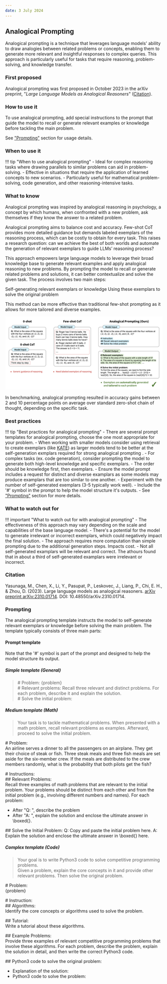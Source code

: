 ```yaml
---
date: 3 July 2024
---
```


## Analogical Prompting
Analogical prompting is a technique that leverages language models' ability to draw analogies between related problems or concepts, enabling them to generate more relevant and insightful responses to complex queries. This approach is particularly useful for tasks that require reasoning, problem-solving, and knowledge transfer.

### First proposed
Analogical prompting was first proposed in October 2023 in the arXiv preprint, "*Large Language Models as Analogical Reasoners*" ([Citation](#citation)).

### How to use it
To use analogical prompting, add special instructions to the prompt that guide the model to recall or generate relevant examples or knowledge before tackling the main problem.

See ["Prompting"](#prompting) section for usage details.

### When to use it
!!! tip "When to use analogical prompting"
    - Ideal for complex reasoning tasks where drawing parallels to similar problems can aid in problem-solving.
    - Effective in situations that require the application of learned concepts to new scenarios.
    - Particularly useful for mathematical problem-solving, code generation, and other reasoning-intensive tasks.

### What to know
Analogical prompting was inspired by analogical reasoning in psychology, a concept by which humans, when confronted with a new problem, ask themselves if they know the answer to a related problem.

Analogical prompting aims to balance cost and accuracy. Few-shot CoT provides more detailed guidance but demands labeled exemplars of the reasoning process, which can be costly to obtain for every task. This raises a research question: can we achieve the best of both worlds and automate the generation of relevant exemplars to guide LLMs’ reasoning process?

This approach empowers large language models to leverage their broad knowledge base to generate relevant examples and apply analogical reasoning to new problems. By prompting the model to recall or generate related problems and solutions, it can better contextualize and solve the given task.
The process involves two main steps:

Self-generating relevant exemplars or knowledge
Using these exemplars to solve the original problem

This method can be more effective than traditional few-shot prompting as it allows for more tailored and diverse examples.


![An image of how analogical prompting compares to other chain-of-thought methods](../../images/cot/analogical_prompting_1.png)

In benchmarking, analogical prompting resulted in accuracy gains between 2 and 10 percentage points on average over standard zero-shot chain of thought, depending on the specific task.


### Best practices
!!! tip "Best practices for analogical prompting"
    - There are several prompt templates for analogical prompting, choose the one most appropriate for your problem.
    - When working with smaller models consider using retrieval to create exemplars (like [KATE](../few_shot/kate.md)) as larger models tend to be better at the self-generation exmplars required for strong analogical prompting .
    - For complex tasks (ex. code generation), consider prompting the model to generate both high-level knowledge and specific exemplars.
    - The order should be knowledge first, then exemplars.
    - Ensure the model prompt includes a request for distinct and diverse examplars as some models may produce examplars that are too similar to one another.
    - Experiment with the number of self-generated exemplars (3-5 typically work well).
    - Include the '#' symbol in the prompt to help the model structure it's outputs.
    - See ["Prompting"](#prompting) section for more details.

### What to watch out for
!!! important "What to watch out for with analogical prompting"
    - The effectiveness of this approach may vary depending on the scale and capabilities of the base language model.
    - There's a potential for the model to generate irrelevant or incorrect exemplars, which could negatively impact the final solution.
    - The approach requires more computation than simple prompting due to the additional generation steps. Impacts cost.
    - Not all self-generated examplars will be relevant and correct. The athours found that in about a third of self-generated examplars were irrelevant or incorrect. 

### Citation
Yasunaga, M., Chen, X., Li, Y., Pasupat, P., Leskovec, J., Liang, P., Chi, E. H., & Zhou, D. (2023). Large language models as analogical reasoners. [arXiv preprint arXiv:2310.01714](https://arxiv.org/abs/2310.01714). DOI: 10.48550/arXiv.2310.01714.

### Prompting
The analogical prompting template instructs the model to self-generate relevant exemplars or knowledge before solving the main problem. The template typically consists of three main parts:

#### Prompt template
Note that the '#' symbol is part of the prompt and designed to help the model structure its output.

##### Simple template (General)
>\# Problem: {problem}<br>
\# Relevant problems: Recall three relevant and distinct problems. For each problem, describe it and explain the solution.<br>
\# Solve the initial problem:<br>

##### Medium template (Math)
>Your task is to tackle mathematical problems. When presented with a math problem, recall relevant problems as examples. Afterward, proceed to solve the initial problem.<br>
>
\# Problem:<br>
An airline serves a dinner to all the passengers on an airplane. They get their choice of steak or fish. Three steak meals and three fish meals are set aside for the six-member crew. If the meals are distributed to the crew members randomly, what is the probability that both pilots get the fish?<br>
>
\# Instructions:<br>
\## Relevant Problems:<br>
Recall three examples of math problems that are relevant to the initial problem. Your problems should be distinct from each other and from the initial problem (e.g., involving different numbers and names). For each problem:<br>
- After "Q: ", describe the problem<br>
- After "A: ", explain the solution and enclose the ultimate answer in \boxed{}.<br>
>
\## Solve the Initial Problem:
Q: Copy and paste the initial problem here.
A: Explain the solution and enclose the ultimate answer in \boxed{} here.

##### Complex template (Code)
> Your goal is to write Python3 code to solve competitive programming problems.<br>
Given a problem, explain the core concepts in it and provide other relevant problems. Then solve the original problem.<br>
>
\# Problem:<br>
{problem}<br>
>
\# Instruction:<br>
\## Algorithms:<br>
Identify the core concepts or algorithms used to solve the problem.<br>
>
\## Tutorial:<br>
Write a tutorial about these algorithms.<br>
>
\## Example Problems:<br>
Provide three examples of relevant competitive programming problems that involve these algorithms. For each problem, describe the problem, explain the solution in detail, and then write the correct Python3 code.<br>
>
\## Python3 code to solve the original problem:<br>
- Explanation of the solution:<br>
- Python3 code to solve the problem:<br>